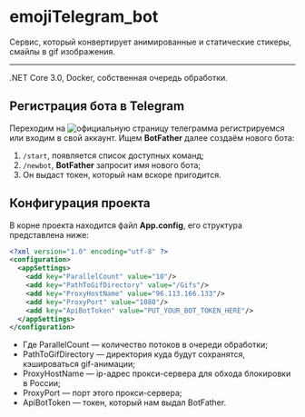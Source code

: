 # emojiTelegram_bot
Сервис, который конвертирует анимированные и статические стикеры, смайлы в gif изображения.
***
.NET Core 3.0, Docker, собственная очередь обработки.
## Регистрация бота в Telegram ##
 Переходим на ![официальную страницу телеграмма](https://web.telegram.org/) регистрируемся или входим в свой аккаунт. Ищем **BotFather** далее создаём нового бота:
 1. `/start`, появляется список доступных команд;
 2. `/newbot`, **BotFather** запросит имя нового бота;
 3. Он выдаст токен, который нам вскоре пригодится.
## Конфигурация проекта ##
В корне проекта находится файл **App.config**, его структура представлена ниже: 
```xml
<?xml version="1.0" encoding="utf-8" ?>
<configuration>
  <appSettings>
    <add key="ParallelCount" value="10"/>
    <add key="PathToGifDirectory" value="/Gifs"/>
    <add key="ProxyHostName" value="96.113.166.133"/>
    <add key="ProxyPort" value="1080"/>
    <add key="ApiBotToken" value="PUT_YOUR_BOT_TOKEN_HERE"/>
  </appSettings>
</configuration>
```
+ Где ParallelCount — количество потоков в очереди обработки;
+ PathToGifDirectory — директория куда будут сохранятся, кэшироваться gif-анимации;
+ ProxyHostName — ip-адрес прокси-сервера для обхода блокировки в России;
+ ProxyPort — порт этого прокси-сервера;
+ ApiBotToken — токен, который нам выдал BotFather.
